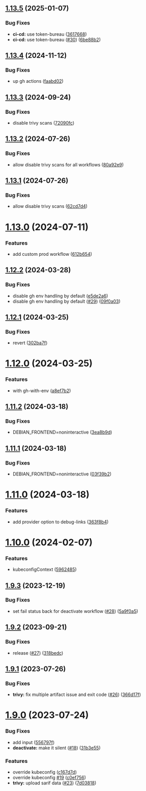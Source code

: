 ## [1.13.5](https://github.com/SocialGouv/workflows/compare/v1.13.4...v1.13.5) (2025-01-07)


### Bug Fixes

* **ci-cd:** use token-bureau ([3617668](https://github.com/SocialGouv/workflows/commit/3617668559806a13f73edff1b5c72f7f688c8aaa))
* **ci-cd:** use token-bureau ([#30](https://github.com/SocialGouv/workflows/issues/30)) ([6be88b2](https://github.com/SocialGouv/workflows/commit/6be88b2e40d801a8e9d4d0712f9de823eabbea19))

## [1.13.4](https://github.com/SocialGouv/workflows/compare/v1.13.3...v1.13.4) (2024-11-12)


### Bug Fixes

* up gh actions ([faabd02](https://github.com/SocialGouv/workflows/commit/faabd02b919ca3ad5bed5fa65568c0be568169a8))

## [1.13.3](https://github.com/SocialGouv/workflows/compare/v1.13.2...v1.13.3) (2024-09-24)


### Bug Fixes

* disable trivy scans ([72090fc](https://github.com/SocialGouv/workflows/commit/72090fc4fae2b6e243e791d11d999b84d584443d))

## [1.13.2](https://github.com/SocialGouv/workflows/compare/v1.13.1...v1.13.2) (2024-07-26)


### Bug Fixes

* allow disable trivy scans for all workflows ([80a92e9](https://github.com/SocialGouv/workflows/commit/80a92e99d98e255c6c03491efe5beb1215292274))

## [1.13.1](https://github.com/SocialGouv/workflows/compare/v1.13.0...v1.13.1) (2024-07-26)


### Bug Fixes

* allow disable trivy scans ([62cd7d4](https://github.com/SocialGouv/workflows/commit/62cd7d49115ee61fba6cd8ead67cc91b65d48811))

# [1.13.0](https://github.com/SocialGouv/workflows/compare/v1.12.2...v1.13.0) (2024-07-11)


### Features

* add custom prod workflow ([612b654](https://github.com/SocialGouv/workflows/commit/612b6547f227796e6237daf893d4b7a835d70b59))

## [1.12.2](https://github.com/SocialGouv/workflows/compare/v1.12.1...v1.12.2) (2024-03-28)


### Bug Fixes

* disable gh env handling by default ([e5de2a6](https://github.com/SocialGouv/workflows/commit/e5de2a62bfc523cc2c49c5dd401de7b566bd144f))
* disable gh env handling by default ([#29](https://github.com/SocialGouv/workflows/issues/29)) ([09f0a03](https://github.com/SocialGouv/workflows/commit/09f0a0301ebdc1b60f21cf23e8422e9dc9db692e))

## [1.12.1](https://github.com/SocialGouv/workflows/compare/v1.12.0...v1.12.1) (2024-03-25)


### Bug Fixes

* revert ([302ba7f](https://github.com/SocialGouv/workflows/commit/302ba7f56d5e72f1cad7c76e0a01ad516d150a61))

# [1.12.0](https://github.com/SocialGouv/workflows/compare/v1.11.2...v1.12.0) (2024-03-25)


### Features

* with gh-with-env ([a8ef7b2](https://github.com/SocialGouv/workflows/commit/a8ef7b2f016742907906e91b8f5678175dcd4ac9))

## [1.11.2](https://github.com/SocialGouv/workflows/compare/v1.11.1...v1.11.2) (2024-03-18)


### Bug Fixes

* DEBIAN_FRONTEND=noninteractive ([3ea8b9d](https://github.com/SocialGouv/workflows/commit/3ea8b9daf3c698d970b4a3e5a9b4d2e7b5c4d750))

## [1.11.1](https://github.com/SocialGouv/workflows/compare/v1.11.0...v1.11.1) (2024-03-18)


### Bug Fixes

* DEBIAN_FRONTEND=noninteractive ([03f39b2](https://github.com/SocialGouv/workflows/commit/03f39b26a1d9dcd717c1577fd50793ec5899e39b))

# [1.11.0](https://github.com/SocialGouv/workflows/compare/v1.10.0...v1.11.0) (2024-03-18)


### Features

* add provider option to debug-links ([363f8b4](https://github.com/SocialGouv/workflows/commit/363f8b4f44581c0b063d26ef417871f65a87f2d0))

# [1.10.0](https://github.com/SocialGouv/workflows/compare/v1.9.3...v1.10.0) (2024-02-07)


### Features

* kubeconfigContext ([5962485](https://github.com/SocialGouv/workflows/commit/5962485f0372d8c22c3a5171e6a31f0696e66589))

## [1.9.3](https://github.com/SocialGouv/workflows/compare/v1.9.2...v1.9.3) (2023-12-19)


### Bug Fixes

* set fail status back for deactivate workflow ([#28](https://github.com/SocialGouv/workflows/issues/28)) ([5a9f0a5](https://github.com/SocialGouv/workflows/commit/5a9f0a5c9efd97b5e5617f911d422fbfb7525050))

## [1.9.2](https://github.com/SocialGouv/workflows/compare/v1.9.1...v1.9.2) (2023-09-21)


### Bug Fixes

* release ([#27](https://github.com/SocialGouv/workflows/issues/27)) ([318bedc](https://github.com/SocialGouv/workflows/commit/318bedccc7c8c69e264c7182c1b6248aed4b3e68))

## [1.9.1](https://github.com/SocialGouv/workflows/compare/v1.9.0...v1.9.1) (2023-07-26)


### Bug Fixes

* **trivy:** fix multiple artifact issue and exit code ([#26](https://github.com/SocialGouv/workflows/issues/26)) ([366d17f](https://github.com/SocialGouv/workflows/commit/366d17fc5ffca865568dd06c3fb87b2850185e8c))

# [1.9.0](https://github.com/SocialGouv/workflows/compare/v1.8.3...v1.9.0) (2023-07-24)


### Bug Fixes

* add input ([556797f](https://github.com/SocialGouv/workflows/commit/556797fe4484669ce91c92efab13f81abef2b588))
* **deactivate:** make it silent ([#18](https://github.com/SocialGouv/workflows/issues/18)) ([31b3e55](https://github.com/SocialGouv/workflows/commit/31b3e5588483607488f17f05c68907e3307f0680))


### Features

* override kubeconfig ([c167d7d](https://github.com/SocialGouv/workflows/commit/c167d7d238afe37dd7c4608dd57d51ef26027e72))
* override kubeconfig [#19](https://github.com/SocialGouv/workflows/issues/19) ([c0ef756](https://github.com/SocialGouv/workflows/commit/c0ef756923d58387da0c564d3c2b3c952bc05b6f))
* **trivy:** upload sarif data ([#23](https://github.com/SocialGouv/workflows/issues/23)) ([7d03818](https://github.com/SocialGouv/workflows/commit/7d03818269102b7719e1b4a60388038ea9bb37ea))
